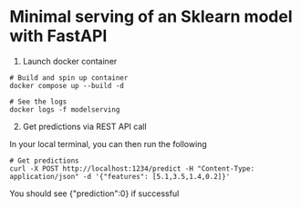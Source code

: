 # Minimal serving of an Sklearn model with FastAPI

1. Launch docker container
```
# Build and spin up container 
docker compose up --build -d

# See the logs
docker logs -f modelserving
```

2. Get predictions via REST API call

In your local terminal, you can then run the following
```
# Get predictions
curl -X POST http://localhost:1234/predict -H "Content-Type: application/json" -d '{"features": [5.1,3.5,1.4,0.2]}'
```
You should see {"prediction":0} if successful